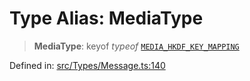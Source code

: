 # Type Alias: MediaType

> **MediaType**: keyof *typeof* [`MEDIA_HKDF_KEY_MAPPING`](../variables/MEDIA_HKDF_KEY_MAPPING.md)

Defined in: [src/Types/Message.ts:140](https://github.com/Fokusdotid/bail/blob/0fe6346a5ff68a74eb71890335c982b44e2da604/src/Types/Message.ts#L140)
